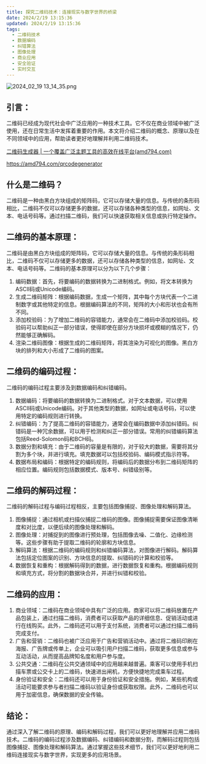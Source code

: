 ```yaml
---
title: 探究二维码技术：连接现实与数字世界的桥梁
date: 2024/2/19 13:15:36
updated: 2024/2/19 13:15:36
tags:
  - 二维码技术
  - 数据编码
  - 纠错算法
  - 图像处理
  - 商业应用
  - 安全验证
  - 实时交互
---
```



<img src="https://static.amd794.com/blog/images/2024_02_19 13_14_35.png@blog" title="2024_02_19 13_14_35.png" alt="2024_02_19 13_14_35.png"/>

## 引言： 

二维码已经成为现代社会中广泛应用的一种技术工具。它不仅在商业领域中被广泛使用，还在日常生活中发挥着重要的作用。本文将介绍二维码的概念、原理以及在不同领域中的应用，帮助读者更好地理解并利用二维码技术。

[二维码生成器 | 一个覆盖广泛主题工具的高效在线平台(amd794.com)](https://amd794.com/qrcodegenerator)

https://amd794.com/qrcodegenerator


## 什么是二维码？ 

二维码是一种由黑白方块组成的矩阵码，它可以存储大量的信息。与传统的条形码相比，二维码不仅可以存储更多的数据，还可以存储各种类型的信息，如网址、文本、电话号码等。通过扫描二维码，我们可以快速获取相关信息或执行特定操作。

## 二维码的基本原理：
二维码是由黑白方块组成的矩阵码，它可以存储大量的信息。与传统的条形码相比，二维码不仅可以存储更多的数据，还可以存储各种类型的信息，如网址、文本、电话号码等。二维码的基本原理可以分为以下几个步骤：

1.  编码数据：首先，将要编码的数据转换为二进制格式。例如，将文本转换为ASCII码或Unicode编码。
1.  生成二维码矩阵：根据编码数据，生成一个矩阵，其中每个方块代表一个二进制数字或其他特定的信息。根据编码算法的不同，矩阵的大小和形状也会有所不同。
1.  添加校验码：为了增加二维码的容错能力，通常会在二维码中添加校验码。校验码可以帮助纠正一部分错误，使得即使在部分方块损坏或模糊的情况下，仍然能够正确解码。
1.  渲染二维码图像：根据生成的二维码矩阵，将其渲染为可视化的图像。黑白方块的排列和大小形成了二维码的图案。

## 二维码的编码过程： 
二维码的编码过程主要涉及到数据编码和纠错编码。

1.  数据编码：将要编码的数据转换为二进制格式。对于文本数据，可以使用ASCII码或Unicode编码。对于其他类型的数据，如网址或电话号码，可以使用特定的编码规则进行转换。
1.  纠错编码：为了提高二维码的容错能力，通常会在编码数据中添加纠错码。纠错码是一种冗余数据，可以用于检测和纠正一部分错误。常用的纠错编码算法包括Reed-Solomon码和BCH码。
1.  数据分割和填充：由于二维码的容量是有限的，对于较大的数据，需要将其分割为多个块，并进行填充。填充数据可以包括校验码、编码模式指示符等。
1.  数据布局和编码：根据特定的编码规则，将编码后的数据分布到二维码矩阵的相应位置。编码规则包括数据模式、版本号、纠错级别等。

## 二维码的解码过程： 
二维码的解码过程与编码过程相反，主要包括图像捕捉、图像处理和解码算法。

1.  图像捕捉：通过相机或扫描仪捕捉二维码的图像。图像捕捉需要保证图像清晰度和对比度，以便后续的图像处理和解码。
1.  图像处理：对捕捉到的图像进行预处理，包括图像去噪、二值化、边缘检测等。这些步骤有助于提取二维码的轮廓和方块信息。
1.  解码算法：根据二维码的编码规则和纠错编码算法，对图像进行解码。解码算法包括定位图案的识别、方块信息的提取、纠错码的计算和校验等。
1.  数据恢复和重构：根据解码得到的数据，进行数据恢复和重构。根据编码规则和填充方式，将分割的数据块合并，并进行纠错和校验。

## 二维码的应用：

1.  商业领域：二维码在商业领域中具有广泛的应用。商家可以将二维码放置在产品包装上，通过扫描二维码，消费者可以获取产品的详细信息、促销活动或进行在线购买。此外，二维码还可以用于支付系统，消费者可以通过扫描二维码完成支付。
1.  广告和营销：二维码也被广泛应用于广告和营销活动中。通过将二维码印刷在海报、广告牌或传单上，企业可以吸引用户扫描二维码，获取更多信息或参与互动活动，从而提高品牌知名度和用户参与度。
1.  公共交通：二维码在公共交通领域中的应用越来越普遍。乘客可以使用手机扫描车票或公交卡上的二维码，快速进出闸机，方便快捷地完成乘车过程。
1.  身份验证和安全：二维码还可以用于身份验证和安全措施。例如，某些机构或活动可能要求参与者扫描二维码以验证身份或获取权限。此外，二维码也可以用于加密信息，确保数据的安全传输。

## 结论： 
通过深入了解二维码的原理、编码和解码过程，我们可以更好地理解并应用二维码技术。二维码的编码过程涉及数据编码、纠错编码和数据分割，而解码过程则包括图像捕捉、图像处理和解码算法。通过掌握这些技术细节，我们可以更好地利用二维码连接现实与数字世界，实现更多的应用场景。